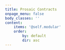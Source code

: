 ```yaml
---
title: Prosaic Contracts
onpage_menu: false
body_classes: ''
content:
    items: '@self.modular'
    order:
        by: default
        dir: asc
---
```

